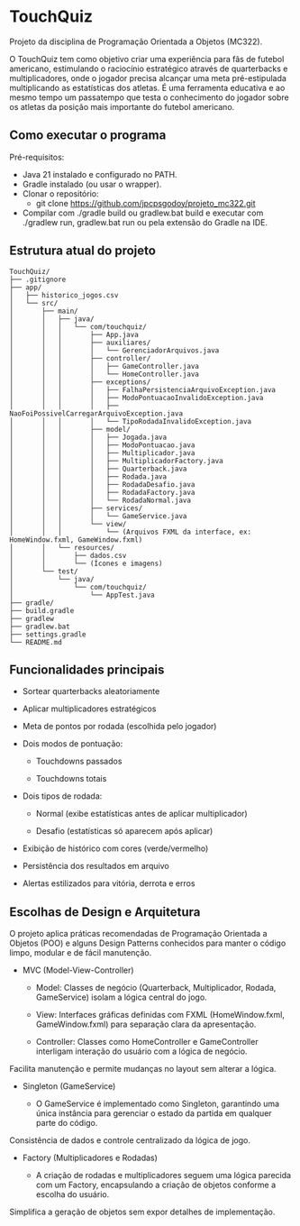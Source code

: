# TouchQuiz

Projeto da disciplina de Programação Orientada a Objetos (MC322).

O TouchQuiz tem como objetivo criar uma experiência para fãs de futebol americano, estimulando o raciocínio estratégico através de quarterbacks e multiplicadores, onde o jogador precisa alcançar uma meta pré-estipulada multiplicando as estatísticas dos atletas. É uma ferramenta educativa e ao mesmo tempo um passatempo que testa o conhecimento do jogador sobre os atletas da posição mais importante do futebol americano.


## Como executar o programa
Pré-requisitos:
- Java 21 instalado e configurado no PATH.
- Gradle instalado (ou usar o wrapper).
- Clonar o repositório:
   - git clone https://github.com/jpcpsgodoy/projeto_mc322.git
- Compilar com ./gradle build ou gradlew.bat build e executar com ./gradlew run, gradlew.bat run ou pela extensão do Gradle na IDE.


## Estrutura atual do projeto

```
TouchQuiz/
├── .gitignore
├── app/
│   ├── historico_jogos.csv
│   └── src/
│       ├── main/
│       │   ├── java/
│       │   │   └── com/touchquiz/
│       │   │       ├── App.java
│       │   │       ├── auxiliares/
│       │   │       │   └── GerenciadorArquivos.java
│       │   │       ├── controller/
│       │   │       │   ├── GameController.java
│       │   │       │   └── HomeController.java
│       │   │       ├── exceptions/
│       │   │       │   ├── FalhaPersistenciaArquivoException.java
│       │   │       │   ├── ModoPontuacaoInvalidoException.java
│       │   │       │   ├── NaoFoiPossivelCarregarArquivoException.java
│       │   │       │   └── TipoRodadaInvalidoException.java
│       │   │       ├── model/
│       │   │       │   ├── Jogada.java
│       │   │       │   ├── ModoPontuacao.java
│       │   │       │   ├── Multiplicador.java
│       │   │       │   ├── MultiplicadorFactory.java
│       │   │       │   ├── Quarterback.java
│       │   │       │   ├── Rodada.java
│       │   │       │   ├── RodadaDesafio.java
│       │   │       │   ├── RodadaFactory.java
│       │   │       │   └── RodadaNormal.java
│       │   │       ├── services/
│       │   │       │   └── GameService.java
│       │   │       └── view/
│       │   │           └── (Arquivos FXML da interface, ex: HomeWindow.fxml, GameWindow.fxml)
│       │   └── resources/
│       │       ├── dados.csv
│       │       └── (Ícones e imagens)
│       └── test/
│           └── java/
│               └── com/touchquiz/
│                   └── AppTest.java
├── gradle/
├── build.gradle
├── gradlew
├── gradlew.bat
├── settings.gradle
└── README.md
```

## Funcionalidades principais
- Sortear quarterbacks aleatoriamente

- Aplicar multiplicadores estratégicos

- Meta de pontos por rodada (escolhida pelo jogador)

- Dois modos de pontuação:

   - Touchdowns passados

   - Touchdowns totais

- Dois tipos de rodada:

   - Normal (exibe estatísticas antes de aplicar multiplicador)

   - Desafio (estatísticas só aparecem após aplicar)

- Exibição de histórico com cores (verde/vermelho)

- Persistência dos resultados em arquivo

- Alertas estilizados para vitória, derrota e erros

## Escolhas de Design e Arquitetura

O projeto aplica práticas recomendadas de Programação Orientada a Objetos (POO) e alguns Design Patterns conhecidos para manter o código limpo, modular e de fácil manutenção.

- MVC (Model-View-Controller)

   - Model: Classes de negócio (Quarterback, Multiplicador, Rodada, GameService) isolam a lógica central do jogo.

   - View: Interfaces gráficas definidas com FXML (HomeWindow.fxml, GameWindow.fxml) para separação clara da apresentação.

   - Controller: Classes como HomeController e GameController interligam interação do usuário com a lógica de negócio.

Facilita manutenção e permite mudanças no layout sem alterar a lógica.

- Singleton (GameService)

   - O GameService é implementado como Singleton, garantindo uma única instância para gerenciar o estado da partida em qualquer parte do código.

Consistência de dados e controle centralizado da lógica de jogo.

- Factory (Multiplicadores e Rodadas)

   - A criação de rodadas e multiplicadores seguem uma lógica parecida com um Factory, encapsulando a criação de objetos conforme a escolha do usuário.

Simplifica a geração de objetos sem expor detalhes de implementação.


